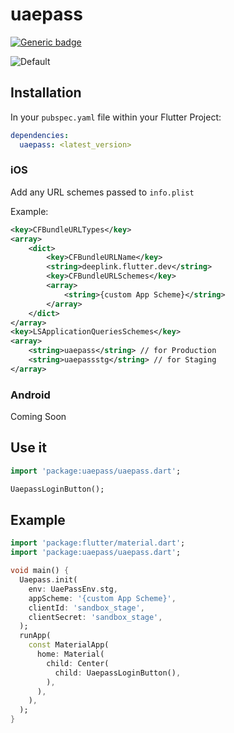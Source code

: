 # uaepass

[![Generic badge](https://img.shields.io/badge/platform-android%20|%20ios%20-blue.svg)](https://pub.dev/packages/uaepass)

![Default](https://user-images.githubusercontent.com/12137414/216746446-74762242-d43e-4495-84c6-c73c29bf62f3.png)

## Installation

In your `pubspec.yaml` file within your Flutter Project:

```yaml
dependencies:
  uaepass: <latest_version>
```

### iOS

Add any URL schemes passed to `info.plist`

Example:

```xml
<key>CFBundleURLTypes</key>
<array>
    <dict>
        <key>CFBundleURLName</key>
        <string>deeplink.flutter.dev</string>
        <key>CFBundleURLSchemes</key>
        <array>
            <string>{custom App Scheme}</string>
        </array>
    </dict>
</array>
<key>LSApplicationQueriesSchemes</key>
<array>
    <string>uaepass</string> // for Production
    <string>uaepassstg</string> // for Staging
</array>
```

### Android

Coming Soon

## Use it

```dart
import 'package:uaepass/uaepass.dart';

UaepassLoginButton();
```

## Example

<?code-excerpt "basic.dart (basic-example)"?>

```dart
import 'package:flutter/material.dart';
import 'package:uaepass/uaepass.dart';

void main() {
  Uaepass.init(
    env: UaePassEnv.stg,
    appScheme: '{custom App Scheme}',
    clientId: 'sandbox_stage',
    clientSecret: 'sandbox_stage',
  );
  runApp(
    const MaterialApp(
      home: Material(
        child: Center(
          child: UaepassLoginButton(),
        ),
      ),
    ),
  );
}

```
